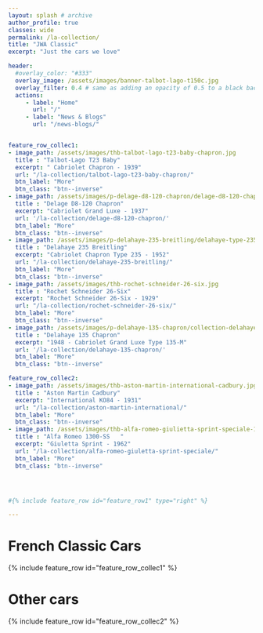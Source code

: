 ```yaml
---
layout: splash # archive
author_profile: true
classes: wide
permalink: /la-collection/
title: "JWA Classic"
excerpt: "Just the cars we love"

header:
  #overlay_color: "#333"
  overlay_image: /assets/images/banner-talbot-lago-t150c.jpg
  overlay_filter: 0.4 # same as adding an opacity of 0.5 to a black background
  actions:
     - label: "Home"
       url: "/"
     - label: "News & Blogs"
       url: "/news-blogs/"


feature_row_collec1:
- image_path: /assets/images/thb-talbot-lago-t23-baby-chapron.jpg
  title : "Talbot-Lago T23 Baby"
  excerpt: " Cabriolet Chapron - 1939"
  url: "/la-collection/talbot-lago-t23-baby-chapron/"
  btn_label: "More"
  btn_class: "btn--inverse"
- image_path: /assets/images/p-delage-d8-120-chapron/delage-d8-120-chapron-16.jpg
  title : "Delage D8-120 Chapron"
  excerpt: "Cabriolet Grand Luxe - 1937"
  url: '/la-collection/delage-d8-120-chapron/'
  btn_label: "More"
  btn_class: "btn--inverse"
- image_path: /assets/images/p-delahaye-235-breitling/delahaye-type-235-235m-breitling-1.jpg
  title : "Delahaye 235 Breitling"
  excerpt: "Cabriolet Chapron Type 235 - 1952"
  url: "/la-collection/delahaye-235-breitling/"
  btn_label: "More"
  btn_class: "btn--inverse"
- image_path: /assets/images/thb-rochet-schneider-26-six.jpg
  title : "Rochet Schneider 26-Six"
  excerpt: "Rochet Schneider 26-Six - 1929"
  url: "/la-collection/rochet-schneider-26-six/"
  btn_label: "More"
  btn_class: "btn--inverse"
- image_path: /assets/images/p-delahaye-135-chapron/collection-delahaye-135-chapron.JPG
  title : "Delahaye 135 Chapron"
  excerpt: "1948 - Cabriolet Grand Luxe Type 135-M"
  url: '/la-collection/delahaye-135-chapron/'
  btn_label: "More"
  btn_class: "btn--inverse"

feature_row_collec2:
- image_path: /assets/images/thb-aston-martin-international-cadbury.jpg
  title : "Aston Martin Cadbury"
  excerpt: "International KO84 - 1931"
  url: "/la-collection/aston-martin-international/"
  btn_label: "More"
  btn_class: "btn--inverse"
- image_path: /assets/images/thb-alfa-romeo-giulietta-sprint-speciale-1300-ss.jpg
  title : "Alfa Romeo 1300-SS   "
  excerpt: "Giuletta Sprint - 1962"
  url: "/la-collection/alfa-romeo-giuletta-sprint-speciale/"
  btn_label: "More"
  btn_class: "btn--inverse"




#{% include feature_row id="feature_row1" type="right" %}

---
```


# French Classic Cars
{% include feature_row id="feature_row_collec1" %}

# Other cars
{% include feature_row id="feature_row_collec2" %}
